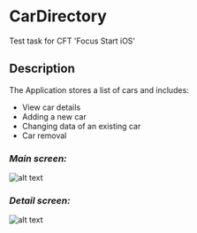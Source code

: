 # CarDirectory
Test task for CFT 'Focus Start iOS'

## Description
The Application stores a list of cars and includes:
* View car details
* Adding a new car
* Changing data of an existing car
* Car removal

### *Main screen:*
![alt text](https://a.radikal.ru/a42/1910/a9/153d7a047bad.png)
### *Detail screen:*
![alt text](https://d.radikal.ru/d21/1910/75/a20ec977a776.png)
